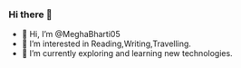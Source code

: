 ### Hi there 👋
- 👋 Hi, I’m @MeghaBharti05
- 👀 I’m interested in Reading,Writing,Travelling.
- 🌱 I’m currently exploring and learning new technologies.

<!--
**MeghaBharti1/MeghaBharti1** is a ✨ _special_ ✨ repository because its `README.md` (this file) appears on your GitHub profile.

Here are some ideas to get you started:

- 🔭 I’m currently working on ...
- 🌱 I’m currently learning ...
- 👯 I’m looking to collaborate on ...
- 🤔 I’m looking for help with ...
- 💬 Ask me about ...
- 📫 How to reach me: ...
- 😄 Pronouns: ...
- ⚡ Fun fact: ...
-->
